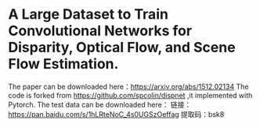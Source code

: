 # A Large Dataset to Train Convolutional Networks for Disparity, Optical Flow, and Scene Flow Estimation.

The paper can be downloaded here：https://arxiv.org/abs/1512.02134
The code is forked from https://github.com/spcolin/dispnet ,it implemented with Pytorch.
The test data can be downloaded here：
链接：https://pan.baidu.com/s/1hLRteNoC_4s0UGSzOeffag 提取码：bsk8
